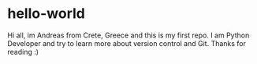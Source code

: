 # hello-world
Hi all, im Andreas from Crete, Greece and this is my first repo.
I am Python Developer and try to learn more about version control and Git.
Thanks for reading :)
